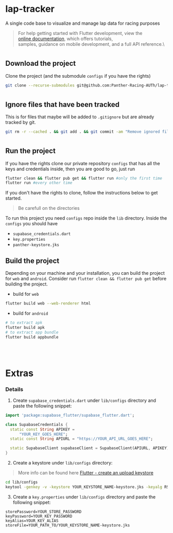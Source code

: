 # lap-tracker
A single code base to visualize and manage lap data for racing purposes


> For help getting started with Flutter development, view the \
> [online documentation](https://docs.flutter.dev/), which offers tutorials,\
> samples, guidance on mobile development, and a full API reference.\
#
## Download the project
Clone the project (and the submodule `configs` if you have the rights)
```bash
git clone --recurse-submodules git@github.com:Panther-Racing-AUTh/lap-tracker.git
```

#
## Ignore files that have been tracked
This is for files that maybe will be added to `.gitignore` but are already tracked by git.
```bash
git rm -r --cached . && git add . && git commit -am "Remove ignored files"
```

#
## Run the project
If you have the rights clone our private repository `configs` that has all the keys and credentials inside, then you are good to go, just run
```bash
flutter clean && flutter pub get && flutter run #only the first time
flutter run #every other time
```

If you don't have the rights to clone, follow the instructions below to get started.
> Be carefull on the directories

To run this project you need `configs` repo inside the `lib` directory.
Inside the `configs` you should have
- `supabase_credentials.dart`
- `key.properties`
- `panther-keystore.jks`

## Build the project
Depending on your machine and your installation, you can build the project for `web` and `android`. Consider run `flutter clean && flutter pub get` before building the project.
- build for `web`
```bash
flutter build web --web-renderer html
```
- build for `android`
```bash 
# to extract apk
flutter build apk
# to extract app bundle 
flutter build appbundle
```
<br>
<br>

# Extras
### Details
1. Create `supabase_credentials.dart` under `lib/configs` directory and paste the following snippet:
```dart
import 'package:supabase_flutter/supabase_flutter.dart';

class SupabaseCredentials {
  static const String APIKEY =
      "YOUR_KEY_GOES_HERE";
  static const String APIURL = "https://YOUR_API_URL_GOES_HERE";

  static SupabaseClient supabaseClient = SupabaseClient(APIURL, APIKEY);
}
```
2. Create a keystore under `lib/configs` directory:
> More info can be found  here [Flutter - create an upload keystore](https://docs.flutter.dev/deployment/android#create-an-upload-keystore)
```bash
cd lib/configs
keytool -genkey -v -keystore YOUR_KEYSTORE_NAME-keystore.jks -keyalg RSA -keysize 2048 -validity 10000 -alias YOUR_ALIAS
```

3. Create a `key.properties` under `lib/configs` directory and paste the following snippet: 
```properties
storePassword=YOUR_STORE_PASSWORD
keyPassword=YOUR_KEY_PASSWORD
keyAlias=YOUR_KEY_ALIAS
storeFile=YOUR_PATH_TO/YOUR_KEYSTORE_NAME-keystore.jks
```
